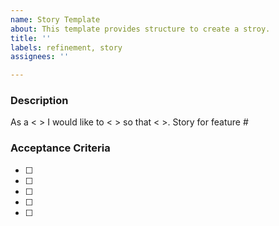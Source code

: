 ```yaml
---
name: Story Template
about: This template provides structure to create a stroy. 
title: ''
labels: refinement, story
assignees: ''

---
```


### Description
As a < > I would like to < > so that < >.
Story for feature #

### Acceptance Criteria

- [ ] 
- [ ] 
- [ ] 
- [ ] 
- [ ]
